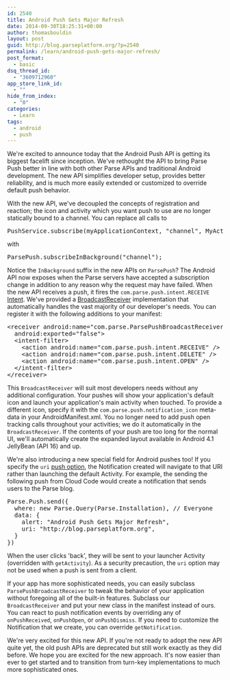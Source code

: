 ```yaml
---
id: 2540
title: Android Push Gets Major Refresh
date: 2014-09-30T18:25:31+00:00
author: thomasbouldin
layout: post
guid: http://blog.parseplatform.org/?p=2540
permalink: /learn/android-push-gets-major-refresh/
post_format:
  - basic
dsq_thread_id:
  - "3609712960"
app_store_link_id:
  - ""
hide_from_index:
  - "0"
categories:
  - Learn
tags:
  - android
  - push
---
```

We're excited to announce today that the Android Push API is getting its biggest facelift since inception. We've rethought the API to bring Parse Push better in line with both other Parse APIs and traditional Android development. The new API simplifies developer setup, provides better reliability, and is much more easily extended or customized to override default push behavior.

With the new API, we've decoupled the concepts of registration and reaction; the icon and activity which you want push to use are no longer statically bound to a channel. You can replace all calls to

<pre class="EnlighterJSRAW" data-enlighter-language="js">PushService.subscribe(myApplicationContext, "channel", MyActivity.class, intIconID);</pre>

with

<pre class="EnlighterJSRAW" data-enlighter-language="js">ParsePush.subscribeInBackground("channel");</pre>

Notice the `InBackground` suffix in the new APIs on `ParsePush`? The Android API now exposes when the Parse servers have accepted a subscription change in addition to any reason why the request may have failed. When the new API receives a push, it fires the `com.parse.push.intent.RECEIVE` [Intent](http://developer.android.com/reference/android/content/Intent.html). We've provided a [BroadcastReceiver](http://developer.android.com/reference/android/content/BroadcastReceiver.html) implementation that automatically handles the vast majority of our developer's needs. You can register it with the following additions to your manifest:

<pre class="EnlighterJSRAW" data-enlighter-language="xml">&lt;receiver android:name="com.parse.ParsePushBroadcastReceiver"
  android:exported="false"&gt;
  &lt;intent-filter&gt;
    &lt;action android:name="com.parse.push.intent.RECEIVE" /&gt;
    &lt;action android:name="com.parse.push.intent.DELETE" /&gt;
    &lt;action android:name="com.parse.push.intent.OPEN" /&gt;
  &lt;/intent-filter&gt;
&lt;/receiver&gt;</pre>

This `BroadcastReceiver` will suit most developers needs without any additional configuration. Your pushes will show your application's default icon and launch your application's main activity when touched. To provide a different icon, specify it with the `com.parse.push.notification_icon` meta-data in your AndroidManifest.xml. You no longer need to add push open tracking calls throughout your activities; we do it automatically in the `BroadcastReceiver`. If the contents of your push are too long for the normal UI, we'll automatically create the expanded layout available in Android 4.1 JellyBean (API 16) and up.

We're also introducing a new special field for Android pushes too! If you specify the `uri` [push option](http://parse.com/docs/push_guide#options-data/Android), the Notification created will navigate to that URI rather than launching the default Activity. For example, the sending the following push from Cloud Code would create a notification that sends users to the Parse blog.

<pre class="EnlighterJSRAW" data-enlighter-language="js">Parse.Push.send({
  where: new Parse.Query(Parse.Installation), // Everyone
  data: {
    alert: "Android Push Gets Major Refresh",
    uri: "http://blog.parseplatform.org",
  }
})</pre>

When the user clicks 'back', they will be sent to your launcher Activity (overridden with `getActivity`). As a security precaution, the `uri` option may not be used when a push is sent from a client.

If your app has more sophisticated needs, you can easily subclass `ParsePushBroadcastReceiver` to tweak the behavior of your application without foregoing all of the built-in features. Subclass our `BroadcastReceiver` and put your new class in the manifest instead of ours. You can react to push notification events by overriding any of `onPushReceived`, `onPushOpen`, or `onPushDismiss`. If you need to customize the Notification that we create, you can override `getNotification`.

We're very excited for this new API. If you're not ready to adopt the new API quite yet, the old push APIs are deprecated but still work exactly as they did before. We hope you are excited for the new approach. It's now easier than ever to get started and to transition from turn-key implementations to much more sophisticated ones.